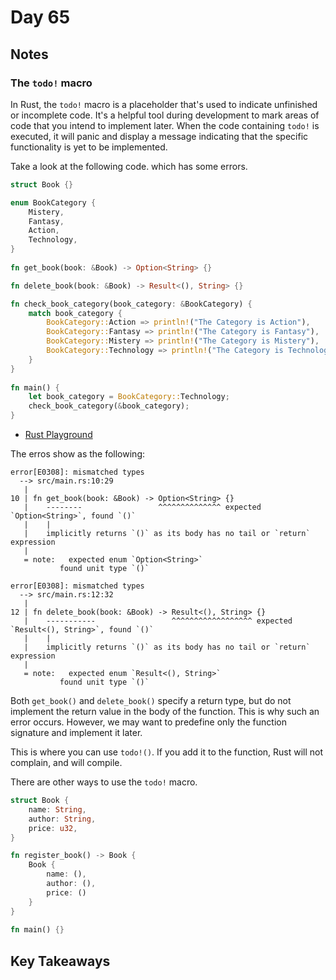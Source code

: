 # Day 65

## Notes

### The `todo!` macro

In Rust, the `todo!` macro is a placeholder that's used to indicate unfinished or incomplete code. It's a helpful tool during development to mark areas of code that you intend to implement later. When the code containing `todo!` is executed, it will panic and display a message indicating that the specific functionality is yet to be implemented.

Take a look at the following code. which has some errors.

```rust
struct Book {}

enum BookCategory {
    Mistery,
    Fantasy,
    Action,
    Technology,
}
 
fn get_book(book: &Book) -> Option<String> {} 

fn delete_book(book: &Book) -> Result<(), String> {} 

fn check_book_category(book_category: &BookCategory) {
    match book_category {
        BookCategory::Action => println!("The Category is Action"),
        BookCategory::Fantasy => println!("The Category is Fantasy"),
        BookCategory::Mistery => println!("The Category is Mistery"),
        BookCategory::Technology => println!("The Category is Technology"),
    }
}
 
fn main() {
    let book_category = BookCategory::Technology;
    check_book_category(&book_category);
}

```

- [Rust Playground](https://play.rust-lang.org/?version=stable&mode=debug&edition=2021&gist=0f4ef65005e3899ac67d519a2c38ada5)

The erros show as the following:

```shell
error[E0308]: mismatched types
  --> src/main.rs:10:29
   |
10 | fn get_book(book: &Book) -> Option<String> {} 
   |    --------                 ^^^^^^^^^^^^^^ expected `Option<String>`, found `()`
   |    |
   |    implicitly returns `()` as its body has no tail or `return` expression
   |
   = note:   expected enum `Option<String>`
           found unit type `()`

error[E0308]: mismatched types
  --> src/main.rs:12:32
   |
12 | fn delete_book(book: &Book) -> Result<(), String> {} 
   |    -----------                 ^^^^^^^^^^^^^^^^^^ expected `Result<(), String>`, found `()`
   |    |
   |    implicitly returns `()` as its body has no tail or `return` expression
   |
   = note:   expected enum `Result<(), String>`
           found unit type `()`
```

Both `get_book()` and `delete_book()` specify a return type, but do not implement the return value in the body of the function. This is why such an error occurs.
However, we may want to predefine only the function signature and implement it later.

This is where you can use `todo!()`. If you add it to the function, Rust will not complain, and will compile.

There are other ways to use the `todo!` macro.

```rust
struct Book {
    name: String,
    author: String,
    price: u32,
}

fn register_book() -> Book {
    Book {
        name: (),
        author: (),
        price: ()
    }
}
 
fn main() {}

```

## Key Takeaways
